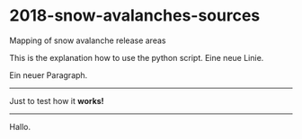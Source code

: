 # 2018-snow-avalanches-sources
Mapping of snow avalanche release areas


This is the explanation how to use the python script.
Eine neue Linie.

Ein neuer Paragraph.

------

Just to test how it __works!__

*****

Hallo.